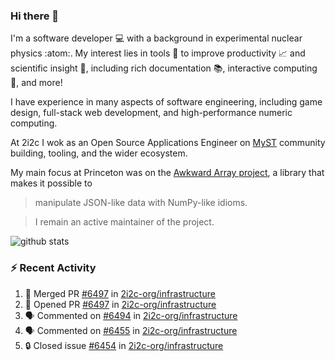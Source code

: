 ### Hi there 👋 

I'm a software developer 💻 with a background in experimental nuclear physics :atom:. My interest lies in tools :wrench: to improve productivity :chart_with_upwards_trend: and scientific insight :telescope:, including rich documentation 📚, interactive computing 🧮, and more! 

I have experience in many aspects of software engineering, including game design, full-stack web development, and high-performance numeric computing. 

At 2i2c I wok as an Open Source Applications Engineer on [MyST](https://github.com/jupyter-book/mystmd) community building, tooling, and the wider ecosystem. 

My main focus at Princeton was on the [Awkward Array project](awkward-array.org/), a library that makes it possible to 
> manipulate JSON-like data with NumPy-like idioms.

> I remain an active maintainer of the project. 

![github stats](https://github-readme-stats.vercel.app/api?username=agoose77&show_icons=true&hide_rank=true&hide_title=true&bg_color=30,e76445,904e95&text_color=efe3ec&icon_color=efe3ec)
<!--
**agoose77/agoose77** is a ✨ _special_ ✨ repository because its `README.md` (this file) appears on your GitHub profile.

Here are some ideas to get you started:

- 🔭 I’m currently working on ...
- 🌱 I’m currently learning ...
- 👯 I’m looking to collaborate on ...
- 🤔 I’m looking for help with ...
- 💬 Ask me about ...
- 📫 How to reach me: ...
- 😄 Pronouns: ...
- ⚡ Fun fact: ...
-->

### :zap: Recent Activity

<!--START_SECTION:activity-->
1. 🎉 Merged PR [#6497](https://github.com/2i2c-org/infrastructure/pull/6497) in [2i2c-org/infrastructure](https://github.com/2i2c-org/infrastructure)
2. 💪 Opened PR [#6497](https://github.com/2i2c-org/infrastructure/pull/6497) in [2i2c-org/infrastructure](https://github.com/2i2c-org/infrastructure)
3. 🗣 Commented on [#6494](https://github.com/2i2c-org/infrastructure/pull/6494#issuecomment-3149701324) in [2i2c-org/infrastructure](https://github.com/2i2c-org/infrastructure)
4. 🗣 Commented on [#6455](https://github.com/2i2c-org/infrastructure/issues/6455#issuecomment-3144697752) in [2i2c-org/infrastructure](https://github.com/2i2c-org/infrastructure)
5. 🔒 Closed issue [#6454](https://github.com/2i2c-org/infrastructure/issues/6454) in [2i2c-org/infrastructure](https://github.com/2i2c-org/infrastructure)
<!--END_SECTION:activity-->
